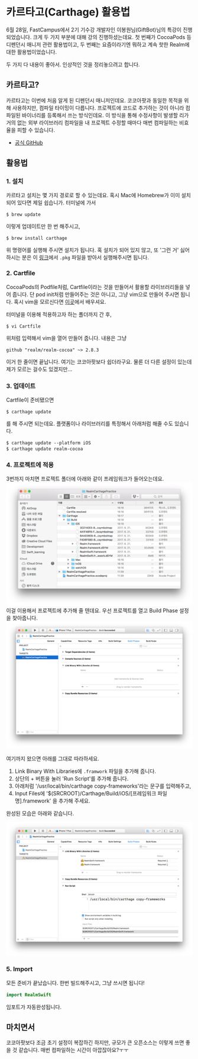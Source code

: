 # 카르타고(Carthage) 활용법

6월 28일, FastCampus에서 2기 기수강 개발자인 이봉원님(GiftBot)님의 특강이 진행되었습니다. 크게 두 가지 부분에 대해 강의 진행하셨는데요. 첫 번째가 CocoaPods 등 디펜던시 매니저 관련 활용법이고, 두 번째는 요즘이라기엔 뭐하고 계속 핫한 Realm에 대한 활용법이었습니다.

두 가지 다 내용이 좋아서. 인상적인 것을 정리놓으려고 합니다.

## 카르타고?

카르타고는 이번에 처음 알게 된 디펜던시 매니저인데요. 코코아팟과 동일한 목적을 위해 사용하지만, 컴파일 타이밍이 다릅니다. 프로젝트에 코드로 추가하는 것이 아니라 컴파일된 바이너리를 등록해서 쓰는 방식인데요. 이 방식을 통해 수정사항이 발생할 리가 거의 없는 외부 라이브러리 컴파일을 내 프로젝트 수정할 때마다 매번 컴파일하는 비효율을 피할 수 있습니다.

- [공식 GitHub](https://github.com/Carthage/Carthage)

## 활용법

### 1. 설치

카르타고 설치는 몇 가지 경로로 할 수 있는데요.
혹시 Mac에 Homebrew가 이미 설치되어 있다면 제일 쉽습니가. 터미널에 가서

```
$ brew update
```

이렇게 업데이트만 한 번 해주시고,

```
$ brew install carthage
```

위 명령어를 실행해 주시면 설치가 됩니다. 혹 설치가 되어 있지 않고, 또 '그런 거' 싫어하시는 분은 이 [링크](https://github.com/Carthage/Carthage/releases)에서 `.pkg` 파일을 받아서 실행해주시면 됩니다. 


### 2. Cartfile

CocoaPods의 Podfile처럼, Cartfile이라는 것을 만들어서 활용할 라이브러리들을 넣어 줍니다. 단 pod init처럼 만들어주는 것은 아니고, 그냥 vim으로 만들어 주시면 됩니다. 혹시 vim을 모르신다면 [이곳](https://www.joinc.co.kr/w/Site/Vim)에서 배우셔요.

터미널을 이용해 적용하고자 하는 폴더까지 간 후,

```
$ vi Cartfile
```

위처럼 입력해서 vim을 열어 만들어 줍니다. 내용은 그냥

```
github "realm/realm-cocoa" ~> 2.8.3
```

이거 한 줄이면 끝납니다. 여기는 코코아팟보다 쉽더라구요. 물론 더 다른 설정이 있는데 제가 모르는 걸수도 있겠지만...

### 3. 업데이트

Cartfile이 준비됐으면

```
$ carthage update
```

를 해 주시면 되는데요. 플랫폼이나 라이브러리를 특정해서 아래처럼 해줄 수도 있습니다.

```
$ carthage update --platform iOS
$ carthage update realm-cocoa
```

### 4. 프로젝트에 적용

3번까지 마치면 프로젝트 폴더에 아래와 같이 프레임워크가 들어오는데요.
![](images/carthage1.png)
이걸 이용해서 프로젝트에 추가해 줄 텐데요. 우선 프로젝트를 열고 Build Phase 설정을 찾아줍니다.
![](images/carthage2.png)

여기까지 왔으면 아래를 그대로 따라하세요.

1. Link Binary With Libraries에 `.framwork` 파일을 추가해 줍니다.
2. 상단의 + 버튼을 눌러 'Run Script'를 추가해 줍니다.
3. 아래처럼 '/usr/local/bin/carthage copy-frameworks'라는 문구를 입력해주고,
4. Input Files에 '$(SRCROOT)/Carthage/Build/iOS/[프레임워크 파일명].framework' 을 추가해 주세요.

완성된 모습은 아래와 같습니다.

![](images/carthage3.png)

### 5. Import

모든 준비가 끝났습니다. 한번 빌드해주시고, 그냥 쓰시면 됩니다!

```swift
import RealmSwift
```

임포트가 자동완성됩니다.


## 마치면서

코코아팟보다 조금 초기 설정이 복잡하긴 하지만, 규모가 큰 오픈소스는 이렇게 쓰면 좋을 것 같습니다. 매번 컴파일하는 시간이 아깝잖아요?ㅜㅜ